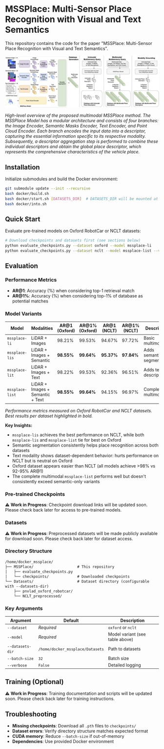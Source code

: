 # MSSPlace: Multi-Sensor Place Recognition with Visual and Text Semantics

This repository contains the code for the paper "MSSPlace: Multi-Sensor Place Recognition with Visual and Text Semantics".

![mssplace_overview](./images/mssplace_overview.jpg)

_High-level overview of the proposed multimodal MSSPlace method. The MSSPlace Model has a modular architecture and consists of four branches: the Image Encoder, Semantic Masks Encoder, Text Encoder, and Point Cloud Encoder. Each branch encodes the input data into a descriptor, capturing the essential information specific to its respective modality. Subsequently, a descriptor aggregation step is performed to combine these individual descriptors and obtain the global place descriptor, which represents the comprehensive characteristics of the vehicle place._

## Installation

Initialize submodules and build the Docker environment:

```bash
git submodule update --init --recursive
bash docker/build.sh
bash docker/start.sh [DATASETS_DIR]  # DATASETS_DIR will be mounted at /home/docker_mssplace/Datasets
bash docker/into.sh
```

## Quick Start

Evaluate pre-trained models on Oxford RobotCar or NCLT datasets:

```bash
# Download checkpoints and datasets first (see sections below)
python evaluate_checkpoints.py --dataset oxford --model mssplace-li
python evaluate_checkpoints.py --dataset nclt --model mssplace-list --verbose
```

## Evaluation

### Performance Metrics

- **AR@1**: Accuracy (%) when considering top-1 retrieval match
- **AR@1%**: Accuracy (%) when considering top-1% of database as potential matches

### Model Variants

| Model | Modalities | AR@1 (Oxford) | AR@1% (Oxford) | AR@1 (NCLT) | AR@1% (NCLT) | Description |
|-------|------------|---------------|----------------|-------------|--------------|-------------|
| `mssplace-li` | LiDAR + Images | 98.21% | 99.53% | 94.67% | 97.72% | Basic multimodal |
| `mssplace-lis` | LiDAR + Images + Semantic | **98.55%** | **99.64%** | **95.37%** | **97.84%** | Adds semantic segmentation |
| `mssplace-lit` | LiDAR + Images + Text | 98.22% | 99.53% | 92.36% | 96.51% | Adds text descriptions |
| `mssplace-list` | LiDAR + Images + Semantic + Text | **98.55%** | **99.64%** | 94.15% | 96.97% | Complete multimodal |

*Performance metrics measured on Oxford RobotCar and NCLT datasets. Best results per dataset highlighted in bold.*

**Key Insights:**
- `mssplace-lis` achieves the best performance on NCLT, while both `mssplace-lis` and `mssplace-list` tie for best on Oxford
- Semantic segmentation consistently helps place recognition across both datasets
- Text modality shows dataset-dependent behavior: hurts performance on NCLT but is neutral on Oxford
- Oxford dataset appears easier than NCLT (all models achieve >98% vs 92-95% AR@1)
- The complete multimodal `mssplace-list` performs well but doesn't consistently exceed semantic-only variants

### Pre-trained Checkpoints

⚠️ **Work in Progress**: Checkpoint download links will be updated soon. Please check back later for access to pre-trained models.

### Datasets

⚠️ **Work in Progress**: Preprocessed datasets will be made publicly available for download soon. Please check back later for dataset access.

### Directory Structure

```
/home/docker_mssplace/
├── MSSPlace/                    # This repository
│   ├── evaluate_checkpoints.py
│   └── checkpoints/             # Downloaded checkpoints
└── Datasets/                    # Dataset directory (configurable with --datasets-dir)
    ├── pnvlad_oxford_robotcar/
    └── NCLT_preprocessed/
```

### Key Arguments

| Argument | Default | Description |
|----------|---------|-------------|
| `--dataset` | *Required* | `oxford` or `nclt` |
| `--model` | *Required* | Model variant (see table above) |
| `--datasets-dir` | `/home/docker_mssplace/Datasets` | Path to datasets |
| `--batch-size` | `32` | Batch size |
| `--verbose` | `False` | Detailed logging |

## Training (Optional)

⚠️ **Work in Progress**: Training documentation and scripts will be updated soon. Please check back later for training instructions.

## Troubleshooting

- **Missing checkpoints**: Download all `.pth` files to `checkpoints/`
- **Dataset errors**: Verify directory structure matches expected format
- **CUDA memory**: Reduce `--batch-size` if out-of-memory
- **Dependencies**: Use provided Docker environment
